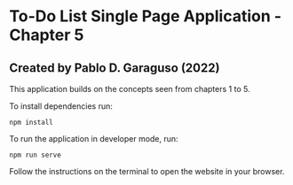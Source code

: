  # To-Do List Single Page Application - Chapter 5

## Created by Pablo D. Garaguso (2022)

This application builds on the concepts seen from chapters 1 to 5. 

To install dependencies run:

`npm install`

To run the application in developer mode, run:

`npm run serve`

Follow the instructions on the terminal to open the website in your browser.
